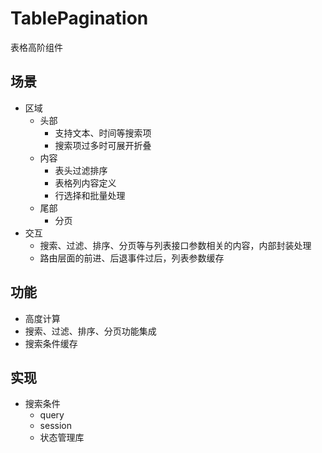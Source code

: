 # TablePagination

表格高阶组件

## 场景

- 区域
  - 头部
    - 支持文本、时间等搜索项
    - 搜索项过多时可展开折叠
  - 内容
    - 表头过滤排序
    - 表格列内容定义
    - 行选择和批量处理
  - 尾部
    - 分页
- 交互
  - 搜索、过滤、排序、分页等与列表接口参数相关的内容，内部封装处理
  - 路由层面的前进、后退事件过后，列表参数缓存

## 功能

- 高度计算
- 搜索、过滤、排序、分页功能集成
- 搜索条件缓存

## 实现

- 搜索条件
  - query
  - session
  - 状态管理库
